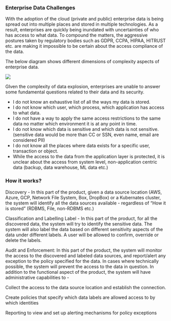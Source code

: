 

### Enterprise Data Challenges

With the adoption of the cloud (private and public) enterprise data is being spread out into multiple places and stored in multiple technologies. As a result, enterprises are quickly being inundated with uncertainties of who has access to what data. To compound the matters, the aggressive postures taken by regulatory bodies such as GDPR, CCPA, HIPAA, HITRUST etc. are making it impossible to be certain about the access compliance of the data. 

The below diagram shows different dimensions of complexity aspects of enterprise data.



<img src="/assets/images/data-protection.png" />

GIven the complexity of data explosion, enterprises are unable to answer some fundamental questions related to their data and its security. 

- I do not know an exhaustive list of all the ways my data is stored.
- I do not know which user, which process, which application has access to what data. 
- I do not have a way to apply the same access restrictions to the same data no matter which environment it is at any point in time.
- I do not know which data is sensitive and which data is not sensitive. (sensitive data would be more than CC or SSN, even name, email are considered PII)
- I do not know all the places where data exists for a specific user, transaction or object. 
- While the access to the data from the application layer is protected, it is unclear about the access from system level, non-application centric data (backup, data warehouse, ML data etc.) 

### How it works?
Discovery - In this part of the product, given a data source location (AWS, Azure, GCP, Network File System, Box, DropBox) or a Kubernates cluster,  the system will identify all the data sources available - regardless of “How it is stored” (RDBMS, File, non-RDBMS etc.) 

Classification and Labelling Label - In this part of the product, for all the discovered data, the system will try to identify the sensitive data. The system will also label the data based on different sensitivity aspects of the data under different labels. A user will be allowed to confirm, override or delete the labels. 

Audit and Enforcement: In this part of the product, the system will monitor the access to the discovered and labeled data sources, and report/alert any exception to the policy specified for the data. In cases where technically possible, the system will prevent the access to the data in question. In addition to the functional aspect of the product, the system will have administrative capabilities to - 

Collect the access to the data source location and establish the connection. 

Create policies that specify which data labels are allowed access to by which identities

Reporting to view and set up alerting mechanisms for policy exceptions
